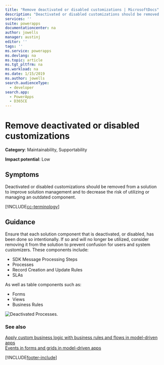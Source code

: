 ```yaml
---
title: "Remove deactivated or disabled customizations | MicrosoftDocs"
description: "Deactivated or disabled customizations should be removed from a solution to improve solution management and to decrease the risk of utilizing or managing an outdated component."
services: ''
suite: powerapps
documentationcenter: na
author: jowells
manager: austinj
editor: ''
tags: ''
ms.service: powerapps
ms.devlang: na
ms.topic: article
ms.tgt_pltfrm: na
ms.workload: na
ms.date: 1/15/2019
ms.author: jowells
search.audienceType: 
  - developer
search.app: 
  - PowerApps
  - D365CE
---
```

# Remove deactivated or disabled customizations

**Category**: Maintainability, Supportability

**Impact potential**: Low

<a name='symptoms'></a>

## Symptoms

Deactivated or disabled customizations should be removed from a solution to improve solution management and to decrease the risk of utilizing or managing an outdated component.

<a name='guidance'></a>

[!INCLUDE[cc-terminology](../../../data-platform/includes/cc-terminology.md)]

## Guidance

Ensure that each solution component that is deactivated, or disabled, has been done so intentionally.  If so and will no longer be utilized, consider removing it from the solution to prevent confusion for users and system customizers. These components include:

- SDK Message Processing Steps
- Processes
- Record Creation and Update Rules
- SLAs

As well as table components such as:

- Forms
- Views
- Business Rules

![Deactivated Processes.](../media/deactivated-processes.png)

<a name='seealso'></a>

### See also

[Apply custom business logic with business rules and flows in model-driven apps](../../../../maker/model-driven-apps/guide-staff-through-common-tasks-processes.md)<br />
[Events in forms and grids in model-driven apps](../../clientapi/events-forms-grids.md)<br/>

[!INCLUDE[footer-include](../../../../includes/footer-banner.md)]